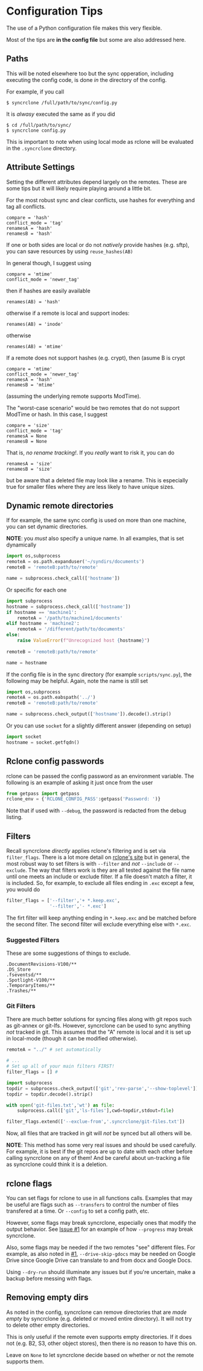 # Configuration Tips

The use of a Python configuration file makes this very flexible.

Most of the tips are **in the config file** but some are also addressed here.

## Paths

This will be noted elsewhere too but the sync opperation, including executing the config code, is done *in* the directory of the config.

For example, if you call

    $ syncrclone /full/path/to/sync/config.py

It is *alwasy* executed the same as if you did

    $ cd /full/path/to/sync/
    $ syncrclone config.py
    
This is important to note when using local mode as rclone will be evaluated in the `.syncrclone` directory.

## Attribute Settings

Setting the different attributes depend largely on the remotes. These are some tips but it will likely require playing around a little bit.

For the most robust sync and clear conflicts, use hashes for everything and tag all conflicts.

    compare = 'hash'
    conflict_mode = 'tag'
    renamesA = 'hash'
    renamesB = 'hash'
    
If one or both sides are local or do not *natively* provide hashes (e.g. sftp), you can save resources by using `reuse_hashes(AB)`

In general though, I suggest using 

    compare = 'mtime'
    conflict_mode = 'newer_tag'
    
then if hashes are easily available
    
    renames(AB) = 'hash'

otherwise if a remote is local and support inodes:

    renames(AB) = 'inode'

otherwise

    renames(AB) = 'mtime'

If a remote does not support hashes (e.g. crypt), then (asume B is crypt

    compare = 'mtime'
    conflict_mode = 'newer_tag'
    renamesA = 'hash'
    renamesB = 'mtime'

(assuming the underlying remote supports ModTime).

The "worst-case scenario" would be two remotes that do not support ModTime or hash. In this case, I suggest

    compare = 'size'
    conflict_mode = 'tag'
    renamesA = None
    renamesB = None

That is, *no rename tracking!*. If you *really* want to risk it, you can do

    renamesA = 'size'
    renamesB = 'size'

but be aware that a deleted file may look like a rename. This is especially true for smaller files where they are less likely to have unique sizes.

## Dynamic remote directories

If for example, the same sync config is used on more than one machine, you can set dynamic directories. 

**NOTE**: you *must* also specify a unique name. In all examples, that is set dynamically

```python
import os,subprocess
remoteA = os.path.expanduser('~/syndirs/documents')
remoteB = 'remoteB:path/to/remote'

name = subprocess.check_call(['hostname'])
```

Or specific for each one

```python
import subprocess
hostname = subprocess.check_call(['hostname'])
if hostname == 'machine1':
    remoteA = '/path/to/machine1/documents'
elif hostname = 'machine2':
    remoteA = '/different/path/to/documents'
else:
    raise ValueError(f"Unrecognized host {hostname}")
    
remoteB = 'remoteB:path/to/remote'

name = hostname
```

If the config file is in the sync directory (for example `scripts/sync.py`), the following may be helpful. Again, note the name is still set

```python
import os,subprocess
remoteA = os.path.eabspath('../')
remoteB = 'remoteB:path/to/remote'

name = subprocess.check_output(['hostname']).decode().strip()
```

Or you can use `socket` for a slightly different answer (depending on setup)

```python
import socket
hostname = socket.getfqdn()
```

## Rclone config passwords

rclone can be passed the config password as an environment variable. The following is an example of asking it just once from the user

```python
from getpass import getpass
rclone_env = {'RCLONE_CONFIG_PASS':getpass('Password: ')}
```

Note that if used with `--debug`, the password is redacted from the debug listing.

## Filters

Recall syncrclone *directly* applies rclone's filtering and is set via `filter_flags`. There is a lot more detail on [rclone's site](https://rclone.org/filtering/) but in general, the most robust way to set filters is with `--filter` and *not* `--include` or `--exclude`. The way that filters work is they are all tested against the file name until one meets an include or exclude filter. If a file doesn't match a filter, it is included. So, for example, to exclude all files ending in `.exc` except a few, you would do

```python
filter_flags = ['--filter','+ *.keep.exc',
                '--filter','- *.exc']
```
The firt filter will keep anything ending in `*.keep.exc` and be matched before the second filter. The second filter will exclude everything else with `*.exc`.

### Suggested Filters

These are some suggestions of things to exclude.     

    .DocumentRevisions-V100/**
    .DS_Store
    .fseventsd/**
    .Spotlight-V100/**
    .TemporaryItems/**
    .Trashes/**


### Git Filters

There are much better solutions for syncing files along with git repos such as git-annex or git-lfs. However, syncrclone can be used to sync anything *not* tracked in git. This assumes that the "A" remote is local and it is set up in local-mode (though it can be modified otherwise).

```python
remoteA = "../" # set automatically

# ...
# Set up all of your main filters FIRST!
filter_flags = [] #

import subprocess
topdir = subprocess.check_output(['git','rev-parse','--show-toplevel'])
topdir = topdir.decode().strip()

with open('git-files.txt','wt') as file:
    subprocess.call(['git','ls-files'],cwd=topdir,stdout=file)

filter_flags.extend(['--exclue-from','.syncrclone/git-files.txt'])
```

Now, all files that are tracked in git will *not* be synced but all others will be. 

**NOTE**: This method has some very real issues and should be used carefully. For example, it is best if the git repos are up to date with each other before calling syncrclone on any of them! And be careful about un-tracking a file as syncrclone could think it is a deletion.

## rclone flags

You can set flags for rclone to use in all functions calls. Examples that may be useful are flags such as `--transfers` to control the number of files transfered at a time. Or `--config` to set a config path, etc.

However, some flags may break syncrclone, especially ones that modify the output behavior. See [Issue #1][1] for an example of how `--progress` may break syncrclone.

Also, some flags may be needed if the two remotes "see" different files. For example, as also noted in [#1][1], `--drive-skip-gdocs` may be needed on Google Drive since Google Drive can translate to and from docx and Google Docs.

Using `--dry-run` should illuminate any issues but if you're uncertain, make a backup before messing with flags.

[1]:https://github.com/Jwink3101/syncrclone/issues/1


## Removing empty dirs

As noted in the config, syncrclone can remove directories that are *made empty* by syncrclone (e.g. deleted or moved entire directory). It will not try to delete other empty directories.

This is only useful if the remote even supports empty directories. If it does not (e.g. B2, S3, other object stores), then there is no reason to have this on.

Leave on `None` to let syncrclone decide based on whether or not the remote supports them.






